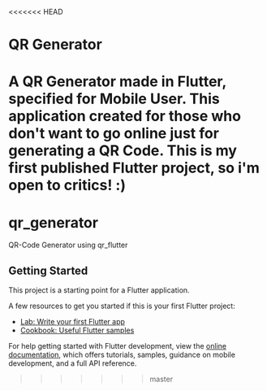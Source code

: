 <<<<<<< HEAD
# QR Generator
A QR Generator made in Flutter, specified for Mobile User. This application created for those who don't want to go online just for generating a QR Code.
This is my first published Flutter project, so i'm open to critics! :)
=======
# qr_generator

QR-Code Generator using qr_flutter

## Getting Started

This project is a starting point for a Flutter application.

A few resources to get you started if this is your first Flutter project:

- [Lab: Write your first Flutter app](https://docs.flutter.dev/get-started/codelab)
- [Cookbook: Useful Flutter samples](https://docs.flutter.dev/cookbook)

For help getting started with Flutter development, view the
[online documentation](https://docs.flutter.dev/), which offers tutorials,
samples, guidance on mobile development, and a full API reference.
>>>>>>> master
